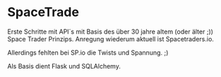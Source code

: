 # SpaceTrade
Erste Schritte mit API´s mit Basis des über 30 jahre altem (oder älter ;)) Space Trader Prinzips. Anregung wiederum aktuell ist Spacetraders.io.  

Allerdings fehlten bei SP.io die Twists und Spannung. ;) 

Als Basis dient Flask und SQLAlchemy.
